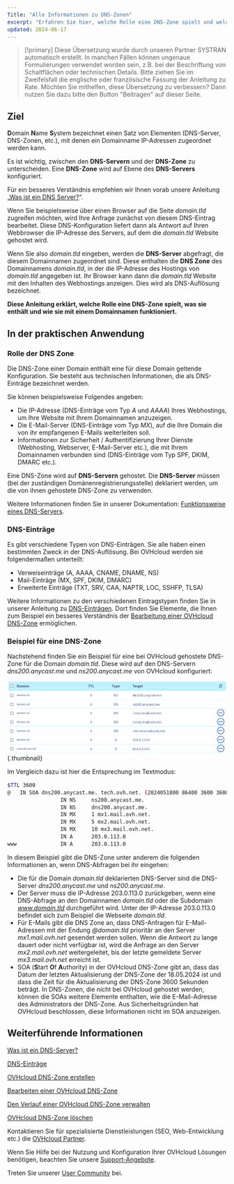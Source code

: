 ```yaml
---
Title: "Alle Informationen zu DNS-Zonen"
excerpt: "Erfahren Sie hier, welche Rolle eine DNS-Zone spielt und welche Einträge sie für einen Domainnamen enthält"
updated: 2024-06-17
---
```


> [!primary]
> Diese Übersetzung wurde durch unseren Partner SYSTRAN automatisch erstellt. In manchen Fällen können ungenaue Formulierungen verwendet worden sein, z.B. bei der Beschriftung von Schaltflächen oder technischen Details. Bitte ziehen Sie im Zweifelsfall die englische oder französische Fassung der Anleitung zu Rate. Möchten Sie mithelfen, diese Übersetzung zu verbessern? Dann nutzen Sie dazu bitte den Button "Beitragen" auf dieser Seite.
>

## Ziel

**D**omain **N**ame **S**ystem bezeichnet einen Satz von Elementen (DNS-Server, DNS-Zonen, etc.), mit denen ein Domainname IP-Adressen zugeordnet werden kann.

Es ist wichtig, zwischen den **DNS-Servern** und der **DNS-Zone** zu unterscheiden. Eine **DNS-Zone** wird auf Ebene des **DNS-Servers** konfiguriert.

Für ein besseres Verständnis empfehlen wir Ihnen vorab unsere Anleitung „[Was ist ein DNS Server?](/pages/web_cloud/domains/dns_server_general_information)“.

Wenn Sie beispielsweise über einen Browser auf die Seite *domain.tld* zugreifen möchten, wird Ihre Anfrage zunächst von diesem DNS-Eintrag bearbeitet. Diese DNS-Konfiguration liefert dann als Antwort auf Ihren Webbrowser die IP-Adresse des Servers, auf dem die *domain.tld* Website gehostet wird.

Wenn Sie also *domain.tld* eingeben, werden die **DNS-Server** abgefragt, die diesem Domainnamen zugeordnet sind. Diese enthalten die **DNS Zone** des Domainnamens *domain.tld*, in der die IP-Adresse des Hostings von *domain.tld* angegeben ist. Ihr Browser kann dann die *domain.tld* Website mit den Inhalten des Webhostings anzeigen. Dies wird als DNS-Auflösung bezeichnet.

**Diese Anleitung erklärt, welche Rolle eine DNS-Zone spielt, was sie enthält und wie sie mit einem Domainnamen funktioniert.**

## In der praktischen Anwendung

### Rolle der DNS Zone

Die DNS-Zone einer Domain enthält eine für diese Domain geltende Konfiguration. Sie besteht aus technischen Informationen, die als DNS-Einträge bezeichnet werden.

Sie können beispielsweise Folgendes angeben:

- Die IP-Adresse (DNS-Einträge vom Typ *A* und *AAAA*) Ihres Webhostings, um Ihre Website mit Ihrem Domainnamen anzuzeigen.
- Die E-Mail-Server (DNS-Einträge vom Typ *MX*), auf die Ihre Domain die von ihr empfangenen E-Mails weiterleiten soll.
- Informationen zur Sicherheit / Authentifizierung Ihrer Dienste (Webhosting, Webserver, E-Mail-Server etc.), die mit Ihrem Domainnamen verbunden sind (DNS-Einträge vom Typ SPF, DKIM, DMARC etc.).

Eine DNS-Zone wird auf **DNS-Servern** gehostet. Die **DNS-Server** müssen (bei der zuständigen Domänenregistrierungsstelle) deklariert werden, um die von ihnen gehostete DNS-Zone zu verwenden.

Weitere Informationen finden Sie in unserer Dokumentation: [Funktionsweise eines DNS-Servers](/links/web/domains-dns-server).

### DNS-Einträge

Es gibt verschiedene Typen von DNS-Einträgen. Sie alle haben einen bestimmten Zweck in der DNS-Auflösung. Bei OVHcloud werden sie folgendermaßen unterteilt:

- Verweiseinträge (A, AAAA, CNAME, DNAME, NS)
- Mail-Einträge (MX, SPF, DKIM, DMARC)
- Erweiterte Einträge (TXT, SRV, CAA, NAPTR, LOC, SSHFP, TLSA)

Weitere Informationen zu den verschiedenen Eintragstypen finden Sie in unserer Anleitung zu [DNS-Einträgen](/pages/web_cloud/domains/dns_zone_records). Dort finden Sie Elemente, die Ihnen zum Beispiel ein besseres Verständnis der [Bearbeitung einer OVHcloud DNS-Zone](/pages/web_cloud/domains/dns_zone_edit) ermöglichen.

### Beispiel für eine DNS-Zone

Nachstehend finden Sie ein Beispiel für eine bei OVHcloud gehostete DNS-Zone für die Domain *domain.tld*. Diese wird auf den DNS-Servern *dns200.anycast.me* und *ns200.anycast.me* von OVHcloud konfiguriert:

![DNS zone dashboard](images/dns-zone-dashboard.png){.thumbnail}

Im Vergleich dazu ist hier die Entsprechung im Textmodus:

```bash
$TTL 3600
@	IN SOA dns200.anycast.me. tech.ovh.net. (2024051800 86400 3600 3600000 60)
                 IN NS     ns200.anycast.me.
                 IN NS     dns200.anycast.me.
                 IN MX     1 mx1.mail.ovh.net.
                 IN MX     5 mx2.mail.ovh.net.
                 IN MX     10 mx3.mail.ovh.net.
                 IN A      203.0.113.0
www              IN A      203.0.113.0
```

In diesem Beispiel gibt die DNS-Zone unter anderem die folgenden Informationen an, wenn DNS-Abfragen bei ihr eingehen:

- Die für die Domain *domain.tld* deklarierten DNS-Server sind die DNS-Server *dns200.anycast.me* und *ns200.anycast.me*.
- Der Server muss die IP-Adresse 203.0.113.0 zurückgeben, wenn eine DNS-Abfrage an den Domainnamen *domain.tld* oder die Subdomain *www.domain.tld* durchgeführt wird. Unter der IP-Adresse 203.0.113.0 befindet sich zum Beispiel die Webseite *domain.tld*.
- Für E-Mails gibt die DNS Zone an, dass DNS-Anfragen für E-Mail-Adressen mit der Endung *@domain.tld* prioritär an den Server *mx1.mail.ovh.net* gesendet werden sollen. Wenn die Antwort zu lange dauert oder nicht verfügbar ist, wird die Anfrage an den Server *mx2.mail.ovh.net* weitergeleitet, bis der letzte gemeldete Server *mx3.mail.ovh.net* erreicht ist.
- SOA (**S**tart **O**f **A**uthority) in der OVHcloud DNS-Zone gibt an, dass das Datum der letzten Aktualisierung der DNS-Zone der 18.05.2024 ist und dass die Zeit für die Aktualisierung der DNS-Zone 3600 Sekunden beträgt. In DNS-Zonen, die nicht bei OVHcloud gehostet werden, können die SOAs weitere Elemente enthalten, wie die E-Mail-Adresse des Administrators der DNS-Zone. Aus Sicherheitsgründen hat OVHcloud beschlossen, diese Informationen nicht im SOA anzuzeigen.

## Weiterführende Informationen

[Was ist ein DNS-Server?](/pages/web_cloud/domains/dns_server_general_information)

[DNS-Einträge](/pages/web_cloud/domains/dns_zone_records)

[OVHcloud DNS-Zone erstellen](/pages/web_cloud/domains/dns_zone_create)

[Bearbeiten einer OVHcloud DNS-Zone](/pages/web_cloud/domains/dns_zone_edit)

[Den Verlauf einer OVHcloud DNS-Zone verwalten](/pages/web_cloud/domains/dns_zone_history)

[OVHcloud DNS-Zone löschen](/pages/web_cloud/domains/dns_zone_deletion)
 
Kontaktieren Sie für spezialisierte Dienstleistungen (SEO, Web-Entwicklung etc.) die [OVHcloud Partner](/links/partner).
 
Wenn Sie Hilfe bei der Nutzung und Konfiguration Ihrer OVHcloud Lösungen benötigen, beachten Sie unsere [Support-Angebote](/links/support).
 
Treten Sie unserer [User Community](/links/community) bei.
